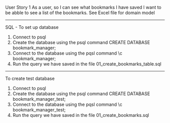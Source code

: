 
User Story 1
As a user, so I can see what bookmarks I have saved I want to be abble to see a list of the bookmarks.
See Excel file for domain model

---------------------
SQL - To set up database
1) Connect to psql
2) Create the database using the psql command CREATE DATABASE bookmark_manager;
3) Connect to the database using the pqsl command \c bookmark_manager;
4) Run the query we have saved in the file 01_create_bookmarks_table.sql

-----------
To create test database
1) Connect to psql
2) Create the database using the psql command CREATE DATABASE bookmark_manager_test;
3) Connect to the database using the pqsl command \c bookmark_manager_test;
4) Run the query we have saved in the file 01_create_bookmarks.sql
